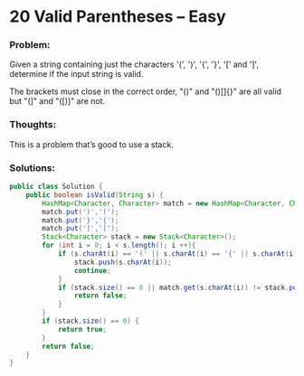 # 20 Valid Parentheses – Easy


### Problem:



Given a string containing just the characters '(', ')', '{', '}', '[' and ']', determine if the input string is valid.

The brackets must close in the correct order, "()" and "()[]{}" are all valid but "(]" and "([)]" are not.


### Thoughts:



This is a problem that’s good to use a stack.


### Solutions:

```java
public class Solution {
    public boolean isValid(String s) {
        HashMap<Character, Character> match = new HashMap<Character, Character>();
        match.put(')','(');
        match.put('}','{');
        match.put(']','[');
        Stack<Character> stack = new Stack<Character>();
        for (int i = 0; i < s.length(); i ++){
            if (s.charAt(i) == '(' || s.charAt(i) == '{' || s.charAt(i) == '[') {
                stack.push(s.charAt(i));
                continue;
            }
            if (stack.size() == 0 || match.get(s.charAt(i)) != stack.pop()) {
                return false;
            }
        }
        if (stack.size() == 0) {
            return true;
        }
        return false;
    }
}
```